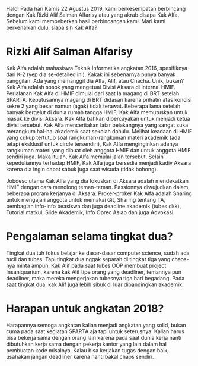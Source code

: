 Halo! Pada hari Kamis 22 Agustus 2019, kami berkesempatan berbincang
dengan Kak Rizki Alif Salman Alfarisy atau yang akrab disapa Kak Alfa.
Sebelum kami membeberkan hasil perbincangan kami. Mari kami perkenalkan
dulu, siapa sih Kak Alfa?

# Rizki Alif Salman Alfarisy
Kak Alfa adalah mahasiswa Teknik Informatika angkatan 2016, spesifiknya
dari K-2 (yep dia se-detailed ini). Kakak ini sebenarnya punya banyak panggilan.
Ada yang memanggil dia Alfa, Alif, atau Chacha. Unik, bukan? Kak Alfa adalah
sosok yang mengetuai Divisi Aksara di Internal HMIF. Perjalanan Kak Alfa di HMIF
dimulai dari saat Ia magang di BRT setelah SPARTA. Keputusannya magang di BRT
didasari karena prihatin atas kondisi sekre 2 yang besar namun (agak) tidak terawat.
Beberapa lama setelah banyak bergelut di dunia rumah tangga HMIF, Kak Alfa memutuskan
untuk masuk ke divisi Aksara. Kak Alfa bahkan dipercayakan untuk menjadi ketua divisi
tersebut. Kak Alfa menceritakan latar belakangnya yang sangat suka merangkum hal-hal 
akademik saat sekolah dahulu. Melihat keadaan di HMIF yang cukup tertutup soal 
rangkuman-rangkuman materi akademik (ada tetapi eksklusif untuk circle tersendiri), 
Kak Alfa menginginkan adanya rangkuman materi yang dibuat oleh anggota HMIF dan 
untuk anggota HMIF sendiri juga. Maka itulah, Kak Alfa memulai jalan tersebut. 
Selain kepeduliannya terhadap HMIF, Kak Alfa juga bersedia menjadi
kadiv Aksara karena dia ingin dapat sabuk juga saat wisuda (tidak bohong).

Jobdesc utama Kak Alfa yang dia fokuskan di Aksara adalah mendekatkan HMIF
dengan cara menolong teman-teman. Passionnya diwujudkan dalam beberapa proram kerjanya
di Aksara. Proker-proker Kak Alfa adalah Sharing untuk mengajari anggota untuk memakai
Git, Sharing tentang TA, pembagian info-info beasiswa dan juga deadline akademik (tubes dkk),
Tutorial matkul, Slide Akademik, Info Oprec Aslab dan juga Advokasi.

# Pengalaman selama tingkat dua?
Tingkat dua tuh fokus belajar ke dasar-dasar computer science, sudah ada tucil dan tubes. Tapi tingkat dua nggak separah di tingkat tiga yang chaos-nya minta ampun. Kak Alif pada saat tubes OOP membuat project Insaniquarium, karena kak Alif tipe orang yang deadliner, temannya pun deadliner, maka mereka mengerjakan tubesnya tiga hari begadang. Pada saat tingkat dua, kak Alif juga lebih sibuk di luar dibandingkan akademik.

# Harapan untuk angkatan 2018?
Harapannya semoga angkatan kalian menjadi angkatan yang solid, bukan cuma pada saat kegiatan SPARTA aja tapi untuk seterusnya. Kalian harus bisa bekerja sama dengan orang lain karena pada saat dunia kerja nanti dibutuhkan kerja sama dengan pekerja kantor yang lain dalam hal pembuatan kode misalnya. Kalau bisa kerjakan tugas dengan baik, usahakan jangan deadliner karena nanti bakal chaos sendiri.
